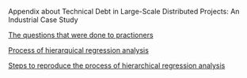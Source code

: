 Appendix about Technical Debt in Large-Scale Distributed Projects: An Industrial Case Study

[The questions that were done to practioners](Questions.md) 

[Process of hierarquical regression analysis](Process.md)

[Steps to reproduce the process of hierarchical regression analysis](https://github.com/Technical-Debt-Large-Scale/tdmls/blob/master/Regression_analysis.ipynb) 
